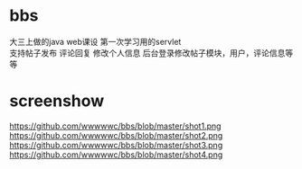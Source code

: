 # bbs
大三上做的java web课设  第一次学习用的servlet   
支持帖子发布 评论回复 修改个人信息  后台登录修改帖子模块，用户，评论信息等等
# screenshow
https://github.com/wwwwwc/bbs/blob/master/shot1.png
https://github.com/wwwwwc/bbs/blob/master/shot2.png
https://github.com/wwwwwc/bbs/blob/master/shot3.png
https://github.com/wwwwwc/bbs/blob/master/shot4.png
